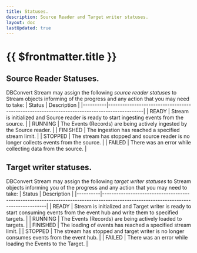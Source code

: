 ```yaml
---
title: Statuses.
description: Source Reader and Target writer statuses.
layout: doc
lastUpdated: true
---
```

# {{ $frontmatter.title }}

## Source Reader Statuses.

DBConvert Stream may assign the following _source reader statuses_ to Stream objects informing of the progress and any action that you may need to take:
| Status   | Description                                                                                 |
|----------|---------------------------------------------------------------------------------------------|
| READY    | Stream is initialized and Source reader is ready to start ingesting events from the source. |
| RUNNING  | The Events (Records) are being actively ingested by the Source reader.                      |
| FINISHED | The ingestion has reached a specified stream limit.                                         |
| STOPPED  | The stream has stopped and source reader is no longer collects events from the source.      |
| FAILED   | There was an error while collecting data from the source.                                   |


## Target writer statuses.

DBConvert Stream may assign the following _target writer statuses_ to Stream objects informing you of the progress and any action that you may need to take:
| Status   | Description                                                                                                                        |
|----------|------------------------------------------------------------------------------------------------------------------------------------|
| READY    | Stream is initialized and Target writer is ready to start consuming events from the event hub and write them to specified targets. |
| RUNNING  | The Events (Records) are being actively loaded to targets.                                                                         |
| FINISHED | The loading of events has reached a specified stream limit.                                                                        |
| STOPPED  | The stream has stopped and target writer is no longer consumes events from the event hub.                                          |
| FAILED   | There was an error while loading the Events to the Target.                                                                         |